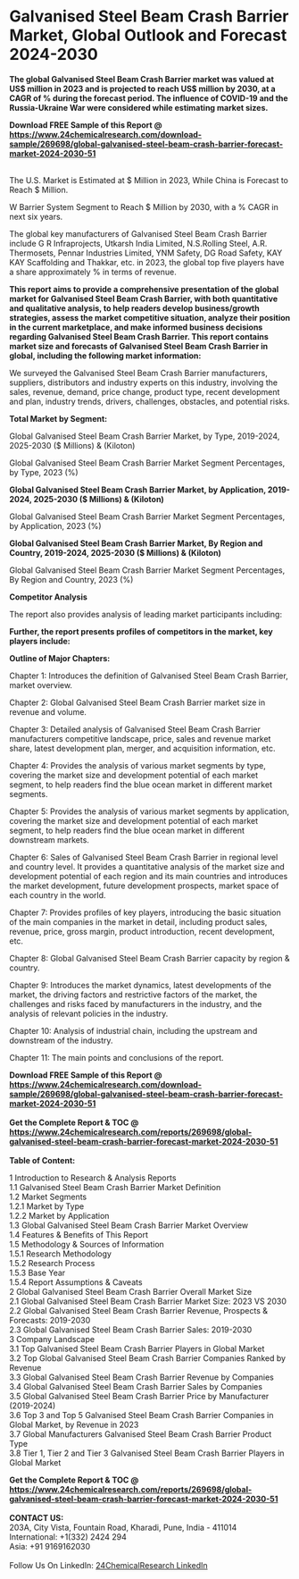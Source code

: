 <h1>Galvanised Steel Beam Crash Barrier Market, Global Outlook and Forecast 2024-2030</h1><p><strong>The global Galvanised Steel Beam Crash Barrier market was valued at US$ million in 2023 and is projected to reach US$ million by 2030, at a CAGR of % during the forecast period. The influence of COVID-19 and the Russia-Ukraine War were considered while estimating market sizes.</strong></p><p>
</p><p></p><div><b>Download FREE Sample of this Report @ 
            <a href="https://www.24chemicalresearch.com/download-sample/269698/global-galvanised-steel-beam-crash-barrier-forecast-market-2024-2030-51">
            https://www.24chemicalresearch.com/download-sample/269698/global-galvanised-steel-beam-crash-barrier-forecast-market-2024-2030-51</a></b></div><br><p>
</p><p>The U.S. Market is Estimated at $ Million in 2023, While China is Forecast to Reach $ Million.</p><p>
W Barrier System Segment to Reach $ Million by 2030, with a % CAGR in next six years.</p><p>
The global key manufacturers of Galvanised Steel Beam Crash Barrier include G R Infraprojects, Utkarsh India Limited, N.S.Rolling Steel, A.R. Thermosets, Pennar Industries Limited, YNM Safety, DG Road Safety, KAY KAY Scaffolding and Thakkar, etc. in 2023, the global top five players have a share approximately % in terms of revenue.</p><p>
<strong>This report aims to provide a comprehensive presentation of the global market for Galvanised Steel Beam Crash Barrier, with both quantitative and qualitative analysis, to help readers develop business/growth strategies, assess the market competitive situation, analyze their position in the current marketplace, and make informed business decisions regarding Galvanised Steel Beam Crash Barrier. This report contains market size and forecasts of Galvanised Steel Beam Crash Barrier in global, including the following market information:</strong></p><p>
</p><p>
</p><p>We surveyed the Galvanised Steel Beam Crash Barrier manufacturers, suppliers, distributors and industry experts on this industry, involving the sales, revenue, demand, price change, product type, recent development and plan, industry trends, drivers, challenges, obstacles, and potential risks.</p><p>
<strong>Total Market by Segment:</strong></p><p>
Global Galvanised Steel Beam Crash Barrier Market, by Type, 2019-2024, 2025-2030 ($ Millions) &amp; (Kiloton)</p><p>
Global Galvanised Steel Beam Crash Barrier Market Segment Percentages, by Type, 2023 (%)</p><p>
</p><p>
</p><p><strong>Global Galvanised Steel Beam Crash Barrier Market, by Application, 2019-2024, 2025-2030 ($ Millions) &amp; (Kiloton)</strong></p><p>
Global Galvanised Steel Beam Crash Barrier Market Segment Percentages, by Application, 2023 (%)</p><p>
</p><p>
</p><p><strong>Global Galvanised Steel Beam Crash Barrier Market, By Region and Country, 2019-2024, 2025-2030 ($ Millions) &amp; (Kiloton)</strong></p><p>
Global Galvanised Steel Beam Crash Barrier Market Segment Percentages, By Region and Country, 2023 (%)</p><p>
</p><p>
</p><p><strong>Competitor Analysis</strong></p><p>
The report also provides analysis of leading market participants including:</p><p>
</p><p>
</p><p><strong>Further, the report presents profiles of competitors in the market, key players include:</strong></p><p>
</p><p>
</p><p><strong>Outline of Major Chapters:</strong></p><p>
Chapter 1: Introduces the definition of Galvanised Steel Beam Crash Barrier, market overview.</p><p>
Chapter 2: Global Galvanised Steel Beam Crash Barrier market size in revenue and volume.</p><p>
Chapter 3: Detailed analysis of Galvanised Steel Beam Crash Barrier manufacturers competitive landscape, price, sales and revenue market share, latest development plan, merger, and acquisition information, etc.</p><p>
Chapter 4: Provides the analysis of various market segments by type, covering the market size and development potential of each market segment, to help readers find the blue ocean market in different market segments.</p><p>
Chapter 5: Provides the analysis of various market segments by application, covering the market size and development potential of each market segment, to help readers find the blue ocean market in different downstream markets.</p><p>
Chapter 6: Sales of Galvanised Steel Beam Crash Barrier in regional level and country level. It provides a quantitative analysis of the market size and development potential of each region and its main countries and introduces the market development, future development prospects, market space of each country in the world.</p><p>
Chapter 7: Provides profiles of key players, introducing the basic situation of the main companies in the market in detail, including product sales, revenue, price, gross margin, product introduction, recent development, etc.</p><p>
Chapter 8: Global Galvanised Steel Beam Crash Barrier capacity by region &amp; country.</p><p>
Chapter 9: Introduces the market dynamics, latest developments of the market, the driving factors and restrictive factors of the market, the challenges and risks faced by manufacturers in the industry, and the analysis of relevant policies in the industry.</p><p>
Chapter 10: Analysis of industrial chain, including the upstream and downstream of the industry.</p><p>
Chapter 11: The main points and conclusions of the report.</p><div><b>Download FREE Sample of this Report @ 
            <a href="https://www.24chemicalresearch.com/download-sample/269698/global-galvanised-steel-beam-crash-barrier-forecast-market-2024-2030-51">
            https://www.24chemicalresearch.com/download-sample/269698/global-galvanised-steel-beam-crash-barrier-forecast-market-2024-2030-51</a></b></div><br><div><b>Get the Complete Report & TOC @ 
            <a href="https://www.24chemicalresearch.com/reports/269698/global-galvanised-steel-beam-crash-barrier-forecast-market-2024-2030-51">
            https://www.24chemicalresearch.com/reports/269698/global-galvanised-steel-beam-crash-barrier-forecast-market-2024-2030-51</a></b></div><br>
            <b>Table of Content:</b><p>1 Introduction to Research & Analysis Reports<br />
    1.1 Galvanised Steel Beam Crash Barrier Market Definition<br />
    1.2 Market Segments<br />
        1.2.1 Market by Type<br />
        1.2.2 Market by Application<br />
    1.3 Global Galvanised Steel Beam Crash Barrier Market Overview<br />
    1.4 Features & Benefits of This Report<br />
    1.5 Methodology & Sources of Information<br />
        1.5.1 Research Methodology<br />
        1.5.2 Research Process<br />
        1.5.3 Base Year<br />
        1.5.4 Report Assumptions & Caveats<br />
2 Global Galvanised Steel Beam Crash Barrier Overall Market Size<br />
    2.1 Global Galvanised Steel Beam Crash Barrier Market Size: 2023 VS 2030<br />
    2.2 Global Galvanised Steel Beam Crash Barrier Revenue, Prospects & Forecasts: 2019-2030<br />
    2.3 Global Galvanised Steel Beam Crash Barrier Sales: 2019-2030<br />
3 Company Landscape<br />
    3.1 Top Galvanised Steel Beam Crash Barrier Players in Global Market<br />
    3.2 Top Global Galvanised Steel Beam Crash Barrier Companies Ranked by Revenue<br />
    3.3 Global Galvanised Steel Beam Crash Barrier Revenue by Companies<br />
    3.4 Global Galvanised Steel Beam Crash Barrier Sales by Companies<br />
    3.5 Global Galvanised Steel Beam Crash Barrier Price by Manufacturer (2019-2024)<br />
    3.6 Top 3 and Top 5 Galvanised Steel Beam Crash Barrier Companies in Global Market, by Revenue in 2023<br />
    3.7 Global Manufacturers Galvanised Steel Beam Crash Barrier Product Type<br />
    3.8 Tier 1, Tier 2 and Tier 3 Galvanised Steel Beam Crash Barrier Players in Global Market<br />
    </p><div><b>Get the Complete Report & TOC @ 
            <a href="https://www.24chemicalresearch.com/reports/269698/global-galvanised-steel-beam-crash-barrier-forecast-market-2024-2030-51">
            https://www.24chemicalresearch.com/reports/269698/global-galvanised-steel-beam-crash-barrier-forecast-market-2024-2030-51</a></b></div><br><b>CONTACT US:</b><br>
            203A, City Vista, Fountain Road, Kharadi, Pune, India - 411014<br>
            International: +1(332) 2424 294<br>
            Asia: +91 9169162030 <br><br>
            Follow Us On LinkedIn: <a href="https://www.linkedin.com/company/24chemicalresearch/">24ChemicalResearch LinkedIn</a>
